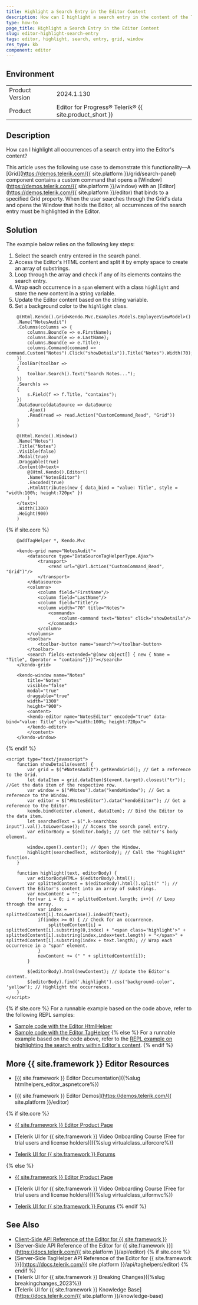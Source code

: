 ```yaml
---
title: Highlight a Search Entry in the Editor Content
description: How can I highlight a search entry in the content of the Telerik UI for {{ site.framework }} Editor?
type: how-to
page_title: Highlight a Search Entry in the Editor Content
slug: editor-highlight-search-entry
tags: editor, highlight, search, entry, grid, window
res_type: kb
component: editor
---
```


## Environment
<table>
	<tbody>
		<tr>
			<td>Product Version</td>
			<td>2024.1.130</td>
		</tr>
		<tr>
			<td>Product</td>
			<td>Editor for Progress® Telerik® {{ site.product_short }}</td>
		</tr>
	</tbody>
</table>

## Description

How can I highlight all occurrences of a search entry into the Editor's content?

This article uses the following use case to demonstrate this functionality&#8212;A [Grid](https://demos.telerik.com/{{ site.platform }}/grid/search-panel) component contains a custom command that opens a [Window](https://demos.telerik.com/{{ site.platform }}/window) with an [Editor](https://demos.telerik.com/{{ site.platform }}/editor) that binds to a specified Grid property. When the user searches through the Grid's data and opens the Window that holds the Editor, all occurrences of the search entry must be highlighted in the Editor.

## Solution

The example below relies on the following key steps:

1. Select the search entry entered in the search panel.
1. Access the Editor's HTML content and split it by empty space to create an array of substrings.
1. Loop through the array and check if any of its elements contains the search entry.
1. Wrap each occurrence in a `span` element with a class `highlight` and store the new content in a string variable.
1. Update the Editor content based on the string variable.
1. Set a background color to the `highlight` class.

```HtmlHelper
    @(Html.Kendo().Grid<Kendo.Mvc.Examples.Models.EmployeeViewModel>()
    .Name("NotesAudit")
    .Columns(columns => {
        columns.Bound(e => e.FirstName);
        columns.Bound(e => e.LastName);
        columns.Bound(e => e.Title);
        columns.Command(command => command.Custom("Notes").Click("showDetails")).Title("Notes").Width(70);
    })
    .ToolBar(toolbar =>
    {
        toolbar.Search().Text("Search Notes...");
    })
    .Search(s =>
    {
        s.Field(f => f.Title, "contains");
    })
    .DataSource(dataSource => dataSource
        .Ajax()
        .Read(read => read.Action("CustomCommand_Read", "Grid"))
    )
    )

    @(Html.Kendo().Window()
    .Name("Notes")
    .Title("Notes")
    .Visible(false)
    .Modal(true)
    .Draggable(true)
    .Content(@<text>
        @(Html.Kendo().Editor()
        .Name("NotesEditor")
        .Encoded(true)
        .HtmlAttributes(new { data_bind = "value: Title", style = "width:100%; height:720px" })
        )
    </text>)
    .Width(1300)
    .Height(900)
    )
```
{% if site.core %}
```TagHelper
    @addTagHelper *, Kendo.Mvc

    <kendo-grid name="NotesAudit">
        <datasource type="DataSourceTagHelperType.Ajax">
            <transport>
                <read url="@Url.Action("CustomCommand_Read", "Grid")"/>
            </transport>
        </datasource>
        <columns>
            <column field="FirstName"/>
            <column field="LastName"/>
            <column field="Title"/>
            <column width="70" title="Notes">
                <commands>
                    <column-command text="Notes" click="showDetails"/>
                </commands>
            </column>
        </columns>
        <toolbar>
            <toolbar-button name="search"></toolbar-button> 
        </toolbar>
        <search fields-extended="@(new object[] { new { Name = "Title", Operator = "contains"}})"></search>
    </kendo-grid>

    <kendo-window name="Notes"
        title="Notes"
        visible="false"
        modal="true"
        draggable="true" 
        width="1300"
        height="900">
        <content>
        <kendo-editor name="NotesEditor" encoded="true" data-bind="value: Title" style="width:100%; height:720px">
        </kendo-editor>
        </content>
    </kendo-window>
```
{% endif %}
```Scripts
<script type="text/javascript">
    function showDetails(event) {
        var grid = $("#NotesAudit").getKendoGrid(); // Get a reference to the Grid.
        let dataItem = grid.dataItem($(event.target).closest("tr")); //Get the data item of the respective row.
        var window = $("#Notes").data("kendoWindow"); // Get a reference to the Window.
        var editor = $("#NotesEditor").data("kendoEditor"); // Get a reference to the Editor.
        kendo.bind(editor.element, dataItem); // Bind the Editor to the data item.
        let searchedText = $(".k-searchbox input").val().toLowerCase(); // Access the search panel entry.
        var editorBody = $(editor.body); // Get the Editor's body element.

        window.open().center(); // Open the Window.
        highlight(searchedText, editorBody); // Call the "highlight" function.
    }

    function highlight(text, editorBody) {
        var editorBodyHTML= $(editorBody).html();
        var splittedContent = $(editorBody).html().split(" "); // Convert the Editor's content into an array of substrings.
        var newContent = "";
        for(var i = 0; i < splittedContent.length; i++){ // Loop through the array.
            var index = splittedContent[i].toLowerCase().indexOf(text);
            if(index >= 0) { // Check for an occurrence.
                splittedContent[i] = splittedContent[i].substring(0,index) + "<span class='highlight'>" + splittedContent[i].substring(index,index+text.length) + "</span>" + splittedContent[i].substring(index + text.length); // Wrap each occurrence in a "span" element.
            }
            newContent += (" " + splittedContent[i]);
        }

        $(editorBody).html(newContent); // Update the Editor's content.
        $(editorBody).find('.highlight').css('background-color', 'yellow'); // Highlight the occurrences.
    }
</script>
```
    
{% if site.core %}
For a runnable example based on the code above, refer to the following REPL samples:

* [Sample code with the Editor HtmlHelper](https://netcorerepl.telerik.com/meOHnFvd41L6YZkY45)
* [Sample code with the Editor TagHelper](https://netcorerepl.telerik.com/QIanHFbH44hh6jUB16)
{% else %}
For a runnable example based on the code above, refer to the [REPL example on highlighting the search entry within Editor's content](https://netcorerepl.telerik.com/meOHnFvd41L6YZkY45).
{% endif %}

## More {{ site.framework }} Editor Resources

* [{{ site.framework }} Editor Documentation]({%slug htmlhelpers_editor_aspnetcore%})

* [{{ site.framework }} Editor Demos](https://demos.telerik.com/{{ site.platform }}/editor)

{% if site.core %}
* [{{ site.framework }} Editor Product Page](https://www.telerik.com/aspnet-core-ui/editor)

* [Telerik UI for {{ site.framework }} Video Onboarding Course (Free for trial users and license holders)]({%slug virtualclass_uiforcore%})

* [Telerik UI for {{ site.framework }} Forums](https://www.telerik.com/forums/aspnet-core-ui)

{% else %}
* [{{ site.framework }} Editor Product Page](https://www.telerik.com/aspnet-mvc/editor)

* [Telerik UI for {{ site.framework }} Video Onboarding Course (Free for trial users and license holders)]({%slug virtualclass_uiformvc%})

* [Telerik UI for {{ site.framework }} Forums](https://www.telerik.com/forums/aspnet-mvc)
{% endif %}

## See Also

* [Client-Side API Reference of the Editor for {{ site.framework }}](https://docs.telerik.com/kendo-ui/api/javascript/ui/editor)
* [Server-Side API Reference of the Editor for {{ site.framework }}](https://docs.telerik.com/{{ site.platform }}/api/editor)
{% if site.core %}
* [Server-Side TagHelper API Reference of the Editor for {{ site.framework }}](https://docs.telerik.com/{{ site.platform }}/api/taghelpers/editor)
{% endif %}
* [Telerik UI for {{ site.framework }} Breaking Changes]({%slug breakingchanges_2023%})
* [Telerik UI for {{ site.framework }} Knowledge Base](https://docs.telerik.com/{{ site.platform }}/knowledge-base)